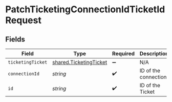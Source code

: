 # PatchTicketingConnectionIdTicketIdRequest


## Fields

| Field                                                            | Type                                                             | Required                                                         | Description                                                      |
| ---------------------------------------------------------------- | ---------------------------------------------------------------- | ---------------------------------------------------------------- | ---------------------------------------------------------------- |
| `ticketingTicket`                                                | [shared.TicketingTicket](../../models/shared/ticketingticket.md) | :heavy_minus_sign:                                               | N/A                                                              |
| `connectionId`                                                   | *string*                                                         | :heavy_check_mark:                                               | ID of the connection                                             |
| `id`                                                             | *string*                                                         | :heavy_check_mark:                                               | ID of the Ticket                                                 |